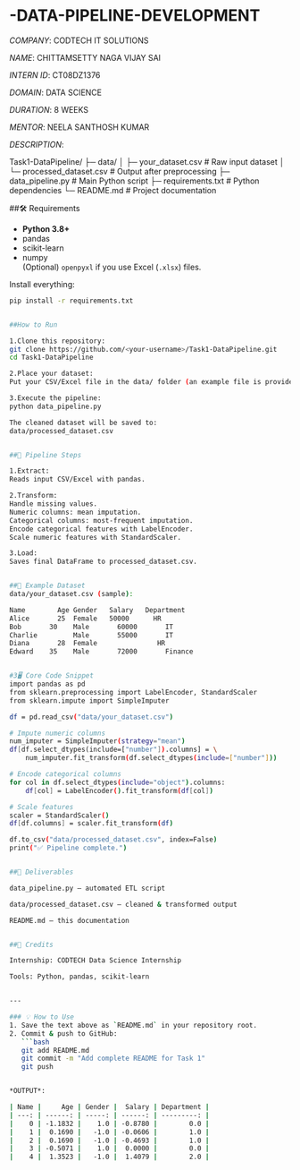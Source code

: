 # -DATA-PIPELINE-DEVELOPMENT

*COMPANY*: CODTECH IT SOLUTIONS

*NAME*: CHITTAMSETTY NAGA VIJAY SAI

*INTERN ID*: CT08DZ1376

*DOMAIN*: DATA SCIENCE

*DURATION*: 8 WEEKS

*MENTOR*:  NEELA SANTHOSH KUMAR 


*DESCRIPTION*:

Task1-DataPipeline/
├─ data/
│ ├─ your_dataset.csv # Raw input dataset
│ └─ processed_dataset.csv # Output after preprocessing
├─ data_pipeline.py # Main Python script
├─ requirements.txt # Python dependencies
└─ README.md # Project documentation


##🛠️ Requirements
- **Python 3.8+**
- pandas
- scikit-learn
- numpy  
(Optional) `openpyxl` if you use Excel (`.xlsx`) files.

Install everything:
```bash
pip install -r requirements.txt


##How to Run

1.Clone this repository:
git clone https://github.com/<your-username>/Task1-DataPipeline.git
cd Task1-DataPipeline

2.Place your dataset:
Put your CSV/Excel file in the data/ folder (an example file is provided).

3.Execute the pipeline:
python data_pipeline.py

The cleaned dataset will be saved to:
data/processed_dataset.csv


##🔄 Pipeline Steps

1.Extract:
Reads input CSV/Excel with pandas.

2.Transform:
Handle missing values.
Numeric columns: mean imputation.
Categorical columns: most-frequent imputation.
Encode categorical features with LabelEncoder.
Scale numeric features with StandardScaler.

3.Load:
Saves final DataFrame to processed_dataset.csv.


##🧩 Example Dataset
data/your_dataset.csv (sample):

Name    	Age	Gender	 Salary	  Department
Alice	    25	Female	 50000	    HR
Bob	      30	Male	   60000	   IT
Charlie		    Male	   55000	   IT
Diana	    28	Female		         HR
Edward	  35	Male	   72000	   Finance


#3🖥️ Core Code Snippet
import pandas as pd
from sklearn.preprocessing import LabelEncoder, StandardScaler
from sklearn.impute import SimpleImputer

df = pd.read_csv("data/your_dataset.csv")

# Impute numeric columns
num_imputer = SimpleImputer(strategy="mean")
df[df.select_dtypes(include=["number"]).columns] = \
    num_imputer.fit_transform(df.select_dtypes(include=["number"]))

# Encode categorical columns
for col in df.select_dtypes(include="object").columns:
    df[col] = LabelEncoder().fit_transform(df[col])

# Scale features
scaler = StandardScaler()
df[df.columns] = scaler.fit_transform(df)

df.to_csv("data/processed_dataset.csv", index=False)
print("✅ Pipeline complete.")


##📜 Deliverables

data_pipeline.py – automated ETL script

data/processed_dataset.csv – cleaned & transformed output

README.md – this documentation


##🙌 Credits

Internship: CODTECH Data Science Internship

Tools: Python, pandas, scikit-learn


---

### 💡 How to Use
1. Save the text above as `README.md` in your repository root.
2. Commit & push to GitHub:
   ```bash
   git add README.md
   git commit -m "Add complete README for Task 1"
   git push


*OUTPUT*:

| Name |     Age | Gender |  Salary | Department |
| ---: | ------: | -----: | ------: | ---------: |
|    0 | -1.1832 |    1.0 | -0.8780 |        0.0 |
|    1 |  0.1690 |   -1.0 | -0.0606 |        1.0 |
|    2 |  0.1690 |   -1.0 | -0.4693 |        1.0 |
|    3 | -0.5071 |    1.0 |  0.0000 |        0.0 |
|    4 |  1.3523 |   -1.0 |  1.4079 |        2.0 |



